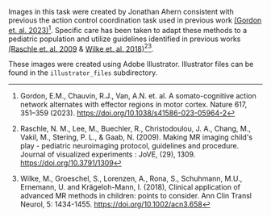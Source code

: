 Images in this task were created by Jonathan Ahern consistent with previous the action control coordination task used in previous work [(Gordon et. al. 2023)](https://doi.org/10.1038/s41586-023-05964-2)[^1]. Specific care has been taken to adapt these methods to a pediatric population and utilize guidelines identified in previous works [(Raschle et. al. 2009](https://doi.org/10.3791/1309) & [Wilke et. al. 2018)](https://doi.org/10.1002/acn3.658)[^2][^3]. 

These images were created using Adobe Illustrator. Illustrator files can be found in the `illustrator_files` subdirectory.

[^1]: Gordon, E.M., Chauvin, R.J., Van, A.N. et. al. A somato-cognitive action network alternates with effector regions in motor cortex. Nature 617, 351–359 (2023). https://doi.org/10.1038/s41586-023-05964-2
[^2]: Raschle, N. M., Lee, M., Buechler, R., Christodoulou, J. A., Chang, M., Vakil, M., Stering, P. L., & Gaab, N. (2009). Making MR imaging child's play - pediatric neuroimaging protocol, guidelines and procedure. Journal of visualized experiments : JoVE, (29), 1309. https://doi.org/10.3791/1309
[^3]: Wilke, M., Groeschel, S., Lorenzen, A., Rona, S., Schuhmann, M.U., Ernemann, U. and Krägeloh-Mann, I. (2018), Clinical application of advanced MR methods in children: points to consider. Ann Clin Transl Neurol, 5: 1434-1455. https://doi.org/10.1002/acn3.658
